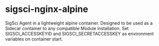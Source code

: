 # sigsci-nginx-alpine

SigSci Agent in a lightweight alpine container. Designed to be used as a Sidecar container to any compatible Module installation. Set SIGSCI_ACCESSKEYID and SIGSCI_SECRETACCESSKEY as environment variables on container start.
